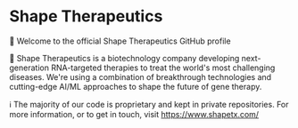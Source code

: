 # Shape Therapeutics

👋 Welcome to the official Shape Therapeutics GitHub profile

🧬 Shape Therapeutics is a biotechnology company developing next-generation RNA-targeted therapies to treat the world's most challenging diseases. We're using a combination of breakthrough technologies and cutting-edge AI/ML approaches to shape the future of gene therapy.

ℹ️ The majority of our code is proprietary and kept in private repositories. For more information, or to get in touch, visit https://www.shapetx.com/
